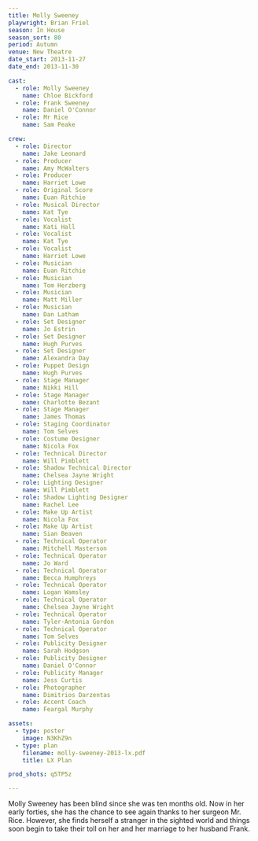 ```yaml
---
title: Molly Sweeney
playwright: Brian Friel
season: In House
season_sort: 80
period: Autumn
venue: New Theatre
date_start: 2013-11-27
date_end: 2013-11-30

cast:
  - role: Molly Sweeney
    name: Chloe Bickford
  - role: Frank Sweeney
    name: Daniel O'Connor
  - role: Mr Rice
    name: Sam Peake

crew:
  - role: Director
    name: Jake Leonard
  - role: Producer
    name: Amy McWalters
  - role: Producer
    name: Harriet Lowe
  - role: Original Score
    name: Euan Ritchie
  - role: Musical Director
    name: Kat Tye
  - role: Vocalist
    name: Kati Hall
  - role: Vocalist
    name: Kat Tye
  - role: Vocalist
    name: Harriet Lowe
  - role: Musician
    name: Euan Ritchie
  - role: Musician
    name: Tom Herzberg
  - role: Musician
    name: Matt Miller
  - role: Musician
    name: Dan Latham
  - role: Set Designer
    name: Jo Estrin
  - role: Set Designer
    name: Hugh Purves
  - role: Set Designer
    name: Alexandra Day
  - role: Puppet Design
    name: Hugh Purves
  - role: Stage Manager
    name: Nikki Hill
  - role: Stage Manager
    name: Charlotte Bezant
  - role: Stage Manager
    name: James Thomas
  - role: Staging Coordinator
    name: Tom Selves
  - role: Costume Designer
    name: Nicola Fox
  - role: Technical Director
    name: Will Pimblett
  - role: Shadow Technical Director
    name: Chelsea Jayne Wright
  - role: Lighting Designer
    name: Will Pimblett
  - role: Shadow Lighting Designer
    name: Rachel Lee
  - role: Make Up Artist
    name: Nicola Fox
  - role: Make Up Artist
    name: Sian Beaven
  - role: Technical Operator
    name: Mitchell Masterson
  - role: Technical Operator
    name: Jo Ward
  - role: Technical Operator
    name: Becca Humphreys
  - role: Technical Operator
    name: Logan Wamsley
  - role: Technical Operator
    name: Chelsea Jayne Wright
  - role: Technical Operator
    name: Tyler-Antonia Gordon
  - role: Technical Operator
    name: Tom Selves
  - role: Publicity Designer
    name: Sarah Hodgson
  - role: Publicity Designer
    name: Daniel O'Connor
  - role: Publicity Manager
    name: Jess Curtis
  - role: Photographer
    name: Dimitrios Darzentas
  - role: Accent Coach
    name: Feargal Murphy

assets:
  - type: poster
    image: N3KhZ9n
  - type: plan
    filename: molly-sweeney-2013-lx.pdf
    title: LX Plan

prod_shots: q5TP5z

---
```


Molly Sweeney has been blind since she was ten months old. Now in her early forties, she has the chance to see again thanks to her surgeon Mr. Rice. However, she finds herself a stranger in the sighted world and things soon begin to take their toll on her and her marriage to her husband Frank.
